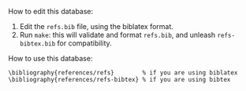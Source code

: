 How to edit this database:

1. Edit the `refs.bib` file, using the biblatex format.
2. Run `make`: this will validate and format `refs.bib`, and unleash `refs-bibtex.bib` for compatibility.

How to use this database:

    \bibliography{references/refs}        % if you are using biblatex
    \bibliography{references/refs-bibtex} % if you are using bibtex
